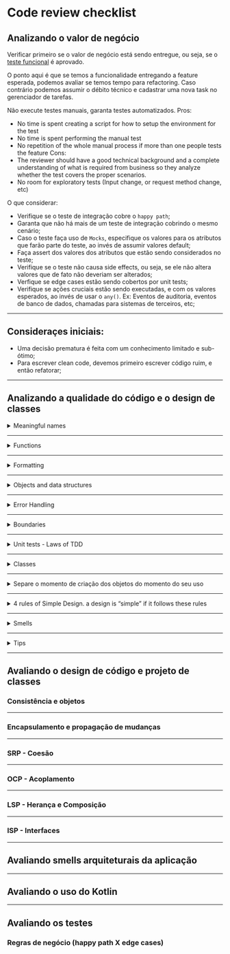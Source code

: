 # Code review checklist

## Analizando o valor de negócio
Verificar primeiro se o valor de negócio está sendo entregue, ou seja, se o [teste funcional](http://softwaretestingfundamentals.com/functional-testing/) é aprovado.

O ponto aqui é que se temos a funcionalidade entregando a feature esperada, podemos avaliar se temos tempo para refactoring. Caso contrário podemos assumir o débito técnico e cadastrar uma nova task no gerenciador de tarefas.

Não execute testes manuais, garanta testes automatizados.
Pros:
* No time is spent creating a script for how to setup the environment for the test
* No time is spent performing the manual test
* No repetition of the whole manual process if more than one people tests the feature
Cons:
* The reviewer should have a good technical background and a complete understanding of what is required from business so they analyze whether the test covers the proper scenarios.
* No room for exploratory tests (Input change, or request method change, etc)

O que considerar:
* Verifique se o teste de integração cobre o `happy path`;
* Garanta que não há mais de um teste de integração cobrindo o mesmo cenário;
* Caso o teste faça uso de `Mocks`, especifique os valores para os atributos que farão parte do teste, ao invés de assumir valores default;
* Faça assert dos valores dos atributos que estão sendo considerados no teste;
* Verifique se o teste não causa side effects, ou seja, se ele não altera valores que de fato não deveriam ser alterados;
* Verfique se edge cases estão sendo cobertos por unit tests;
* Verifique se ações cruciais estão sendo executadas, e com os valores esperados, ao invés de usar o `any()`. Ex: Eventos de auditoria, eventos de banco de dados, chamadas para sistemas de terceiros, etc;

---

## Consideraçes iniciais:
- Uma decisão prematura é feita com um conhecimento limitado e sub-ótimo;
- Para escrever clean code, devemos primeiro escrever código ruim, e então refatorar;

---

## Analizando a qualidade do código e o design de classes
<details>
  <summary>Meaningful names</summary>
  
  - [ ] Os nomes escolhidos para variáveis, métodos, classes, etc; expressam realmente seu significado?
    - Exemplos de nomes de variáveis: `elapsedTimeInDays`, `daysSinceCreation`, `daysSinceModification`, `fileAgeInDays`;
  - [ ] Não faça append do tipo da variável ao seu nome. Ex: `shoppingCartItemsList`;
  - [ ] Consistência ao escolher nomes que tem conceitos similares;
  - [ ] Consistência ao, escolher nomes que tem conceitos similares
  - [ ] O tamanho do nome da variável deve corresponder ao seu escopo. Nome curto -> Escopo curto;
  - [ ] Consistência ao, escolher nomes que tem conceitos similares
  - [ ] Existem valores mágicos pelo código? Extraia constantes para tais situações;
  - [ ] Utilize nomes pronunciáveis e que sejam possíveis de serem procurados. Nada de `xbhqService`;
  - [ ] Utilize unencoded interfaces. `IShapeFactory` -> `ShapeFactory`, e então nas classes concrertas: `ShapeFactoryImp`;
  - [ ] Classes devem ser nomeadas com substantivos ou frases. Ex: `Customer`, `WikiPage`, `Account`, `AddressParser`. Evite nomes como `Manager`, `Processor`, or `Info`. O nome de uma classe não deve ser um verbo.
  - [ ] Para `constructor overload` use um `factory method`;
  - [ ] Métodos devem ser nomeados como verbos;
  - [ ] Escolha uma palavra por conceito. Não misture `fetch`, `get`, `retrieve`; ou `add`, `create`, `increase`;
  - [ ] Faça uso dos termos da computação, nomes de algorítmos, nomes de patterns, etc. São pessoas familiarizadas com desenvolvimento de software que lerão o código. Não se preocupe :);
  - [ ] Adicione contexto ao escolher nomes. A variável `state` não provê contexto algum quando recebida sozinha como parâmetro, mas se o noem dela é `addrState`e conseguimos deduzir que ela é parte de um endereço.
</details>

---

<details>
  <summary>Functions</summary>
  
  - [ ] Devem ser pequenas
  - [ ] Devem ter apenas um nível de abstração, de forma que possa-se entender se ela é um conceito essencial ou apenas um detalhe;
  - [ ] `If` statements devem sempre estar na forma positiva;
  - [ ] O código deve ser lido de cima para baixo: Stepdown Rule
  - [ ] O código deve ser lido como uma narrativa, onde cada função é sucedida por uma com seu próximo nível de abstração;
    - To say this differently, we want to be able to read the program as though it were a set of TO paragraphs, each of which is describing the current level of abstraction and referencing subsequent TO paragraphs at the next level down.
    - To include the setups and teardowns, we include setups, then we include the test page content, and then we include the teardowns.
    - To include the setups, we include the suite setup if this is a suite, then we include the regular setup.
    - To include the suite setup, we search the parent hierarchy for the “SuiteSetUp” page and add an include statement with the path of that page.
    - To search the parent. . .
  
  ### Number of arguments:
  
  - [ ] Zero (niladic);
  - [ ] Um (monadic;
  - [ ] Dois (dyadic);
  - [ ] Três argumentos (triadic) deve ser evitado sempre que possível;
  - [ ] Mais do que 3 (polyadic) - Requer uma boa justificativa, pois não deve ser usado;
  - [ ] Não use parâmetros `output` (Parâmetros que sofrem modificações dentro do método no qual é passado);
  - [ ] Não utilize parâmetros como flag
  - [ ] Funções não devem ter efeitos colaterais;
  - [ ] Observe acoplamento temporal (Quando existe um momento certo para chamar uma função, caso contrário ela não irá funcionar);
  - [ ] Se uma função precisa alterar o estado de algo, que seja do próprio objeto que está a invocando;
  - [ ] Não devemos ter que ler a assinatura de uma função para entender o que ela faz. O próprio nome deve deixar isso descrito;
  - [ ] Command Query Separation: Funções devem executar algo OU retornar algo. Não os dois;
    - Say we have a function to set a value to an attribute and return true if it succeeds. In our program it would be wrapped in an if condition. However we would not tell whether we’re checking the attribute was previously set then we do something (work as an adjective). Or if we can assign a value successfully (work as a verb). A solution to that is to separate the verification(Query) from the assignment(Command). And wrap the command inside an if statement verifying the Query in our program.
  - [ ] É melhor lançar `exceptions` do que retornar códigos de erro. Ao retornar um código de erro nós obrigamos o client a tratar o erro imediatamente (programação defensiva);
    - Ao fazer uso de exceptions podemos fazer um wrap na classe client da nossa função, e separar a execução do cenário esperado do momento de tratamento de erro;
  - [ ] Extraia para funções o conteúdo de tryCatch blocks;
</details>

---

<details>
  <summary>Formatting</summary>

  - [ ] Posicione de forma próxima conceitos relacionados;
  - [ ] Utilize linhas em branco para separar contexto;
</details>

---

<details>
  <summary>Objects and data structures</summary>

  - Objetos escodem seus atributos atrás de abstrações e expõe funções que operam sobre esses dados. Enquanto que estruturas de dados expõe seus atributos mas não contém funções significativas;
  - Código procedural (código usando estrutuas de dados) tornam fácil o processo de adicionar novas funções sem alterar as estruturas de dados existentes. Mas torna difícil adicionar novas estruturas de dados, porque todas as funções precisam ser alteradas.
  - Código OO, ao contrário, torna fácil adicionar novas classes sem alterar as funções já existentes. Mas torna difícil adicionar novas funções, pois todas as classes precisam ser alteradas;
    - (See how to solve)Lei de Demeter: Um módulo não deve saber sobre os detalhes internos do objeto que ele manipula. Talk to friends, not to strangers
  - [ ] Evite `train wracks`: `final String outputDir = ctxt.getOptions().getScratchDir().getAbsolutePath();`
    - É melhor fazer o split em várias variáveis;
</details>

---

<details>
  <summary>Error Handling</summary>

  - [ ] Use `unchecked exceptions`. A principal diferença é que as `unchecked exceptions` são verificadas em tempo de execução, e não em tempo de compilação como as `checked exceptions`;
  - [ ] Forneça contexto nas exceptions para que seja possível saber exatamente de onde saiu;
  - [ ] Não retorne `null`, faça uso do SPECIAL CASE PATTERN [Fowler];
</details>

---

<details>
  <summary>Boundaries</summary>

  - [ ] Quando estiver estudando algum package, lib, ou api, escreva testes. Dessa forma você não só aprende como é o funcionamento mas também deixa a documentação para outras pessoas;
  - [ ] Quando precisar fazer uso de código que ainda não existe, crie uma interface para representar o código, e então crie um adapter para usar a real implementação posteriormente, e também poder criar uma implementação fake para os testes;
    - See more about seams in [WELC]
</details>

---

<details>
  <summary>Unit tests - Laws of TDD</summary>

  - [ ] A primeira lei é não escrever código de produção até termos um teste falhando para o cenário;
  - [ ] A segunda lei é que não se deve escrever mais código de teste do que o suficiente para que os testes falhem;
  - [ ] A terceira lei é não escrever mais código de produção do que o suficiente para os testes passarem;
  - [ ] Aborde apenas UM conceito por teste;
  - [ ] Minimize o número de asserts por teste;
  - Tests rules
  - [ ] **F**ast: Testes devem ser rápidos;
  - [ ] **I**ndependent: Testes não devem depender um do outro;
  - [ ] **R**epeatable: Testes devem poder ser repetidos em qualquer ambiente;
  - [ ] **S**elf-validating: Testes devem ter um output booleano. Ou passar ou falhar;
  - [ ] **T**imely: Testes devem ser escritos antes do código de produção, caso contrário pode ser difícil criar os testes;
    - O TDD faz sentido quando queremos testar classes complexas ou algorítmos. Quando estamos falando de código de infraestrutura, normalmente é um comportamento padrão, em que a forma de escrever a classe não irá mudar dependendo do TDD.
</details>

---

<details>
  <summary>Classes</summary>

  ### A ordem dos elementos em uma classe deve ser:
  - [ ] Variáveis;
  - [ ] Constantes estáticas;
  - [ ] Variáveis estáticas privadas;
  - [ ] Variáveis de instância privadas;
  - [ ] Private utilities called by a public function right after the public function itself

  ### Encapsulation
  - [ ] Esconda o máximo possível
    - É mais simples deixar um método público caso haja a necessidade do que tornar um método privado, pois seu uso está espalhado pela aplicação;


  ### Design
  - [ ] Tamanho da classe (Contar quantidade de responsabilidades);
  - [ ] O nome da classe deve descrever que responsabilidades ela tem;
  - [ ] Se não é possível criar um nome consiso para uma classe, é provável que ela esteja com muitas responsabilidades;
  - [ ] Escreva um código que esteja preparado para mudanças;
  
  #### SRP
  
  - [ ] Devemos conseguir dar uma breve descrição de uma classe em mais ou menos 25 palavras, sem usar as palavras "se", "e" ou "ou";
  - [ ] Classes e módulos devem ter apenas UMA razão para mudar. Devem compreender apenas um conceito;
    - Pense na seguinte analogia: É melhor ter ferramentas separadas em pequenas caixas com labels ou uma grande caixa com tudo dentro?
  - [ ] O objetivo é organizar classes e módulos de forma que seja fácil encontrar o que se procura, e ter que lidar com a complexidade apenas do que se está tratando no momento;
  - Cohesion
  - [ ] Classes devem ter apenas algumas variáveis de instância. Cada um dos seus métodos deve manipular uma ou mais de suas variáveis. Quanto mais variáveis um método manipula, mais coeso ele é em relação à classe;
  
  #### DIP
  - [ ] Dependa de abstrações, não de implementações;

</details>

---

<details>
  <summary>Separe o momento de criação dos objetos do momento do seu uso</summary>

  - [ ] O módulo ‘Main’ define onde o objeto é criado. Ele tem a implementação da abstração da `Factory` que esta´no módulo `Application`;
  - [ ] O módulo ‘Application’ define onde o objeto é usado e depende de uma abstração;
</details>

---

<details>
  <summary>4 rules of Simple Design. a design is “simple” if it follows these rules</summary>

  - [ ] Execute todos os testes
  - [ ] O código não contém duplicações (DRY)
  - [ ] O design expressa as intenções do desenvolvedor
  - [ ] Minimize a quantidade de classes e métodos (lowest priority)
</details>

---

<details>
  <summary>Smells</summary>

  ### Smells de Environment
    - [ ] O build requer mais de um step (no single entry point)
    - [ ] Os testes requerem mais de um step
  
  ### Smells em Functions
    - [ ] Muitos argumentos
    - [ ] Output args
    - [ ] Flag args
</details>

---

<details>
  <summary>Tips</summary>

  ### General
- [ ] Obvious Behavior Is Unimplemented. We should not be surprised by the function for not doing expected operations
- [ ] Incorrect behavior on edge cases. Don’t rely on your intuition. Look for every boundary condition and write a test for it
- [ ] Overridden safeties
- [ ] Duplication. Find and eliminate duplication wherever you can
- [ ] Vertical separation
- [ ] Inconsistency. If you do something a certain way, do all similar things in the same way. This goes back to the principle of least surprise.
- [ ] Structure over Convention
- [ ] Enforce design decisions with structure over convention. Naming conventions are good, but they are inferior to structures that force compliance. For example, switch/cases with nicely named enumerations are inferior to base classes with abstract methods. No one is forced to implement the switch/case statement the same way each time; but the base classes do enforce that concrete classes have all abstract methods implemented.
- [ ] Encapsulate conditionals
- [ ] Don’t Be Arbitrary. Have a reason for the way you structure your code, and make sure that reason is communicated by the structure of the code
### Names
- [ ] Choose Names at the Appropriate Level of Abstraction. Don’t pick names that communicate implementation; choose names the reflect the level of abstraction of the class or function you are working in.
- [ ] Use Long Names for Long Scopes
- [ ] Names Should Describe Side-Effects. Ex: getFormattedValueOrEmpty
### Tests
- [ ] Use a Coverage Tool!
- [ ] Don’t Skip Trivial Tests
- [ ] An Ignored Test Is a Question about an Ambiguity
- [ ] Test Boundary Conditions
- [ ] Exhaustively Test Near Bugs
- [ ] Bugs tend to congregate. When you find a bug in a function, it is wise to do an exhaustive test of that function. You’ll probably find that the bug was not alone
</details>

---

## Avaliando o design de código e projeto de classes

### Consistência e objetos

---

### Encapsulamento e propagação de mudanças

---

### SRP - Coesão

---

### OCP - Acoplamento

---

### LSP - Herança e Composição

---

### ISP - Interfaces

---

## Avaliando smells arquiteturais da aplicação

---

## Avaliando o uso do Kotlin

---

## Avaliando os testes

### Regras de negócio (happy path X edge cases)
